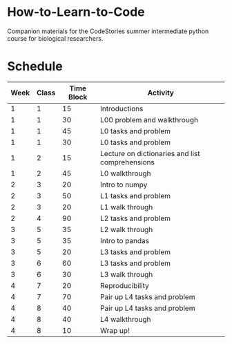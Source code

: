 # How-to-Learn-to-Code
Companion materials for the CodeStories summer intermediate python course for biological researchers.


# Schedule

| Week	| Class	| Time Block	| Activity |
| ----- | ----- | ----------- | -------- |
|1	|1	|15	|Introductions |
|1	|1	|30	|L00 problem and walkthrough|
|1	|1	|45	|L0 tasks and problem|
|1	|1	|30	|L0 tasks and problem|
|1	|2	|15	|Lecture on dictionaries and list comprehensions|
|1	|2	|45	|L0 walkthrough|
|2	|3	|20	|Intro to numpy|
|2	|3	|50	|L1 tasks and problem|
|2	|3	|20	|L1 walk through|
|2	|4	|90	|L2 tasks and problem|
|3	|5	|35	|L2 walk through|
|3	|5	|35	|Intro to pandas|
|3	|5	|20	|L3 tasks and problem|
|3	|6	|60	|L3 tasks and problem|
|3	|6	|30	|L3 walk through|
|4	|7	|20	|Reproducibility|
|4	|7	|70	|Pair up L4 tasks and problem|
|4	|8	|40	|Pair up L4 tasks and problem|
|4	|8	|40	|L4 walkthrough|
|4	|8	|10	|Wrap up!|
